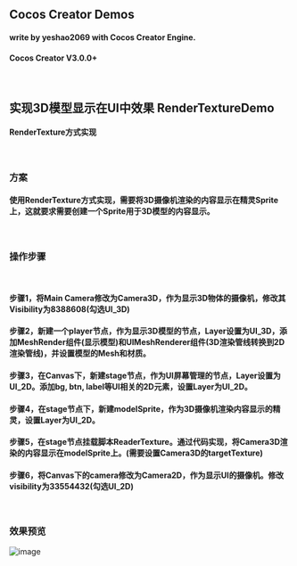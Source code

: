 ## Cocos Creator Demos
#### write by yeshao2069 with Cocos Creator Engine.
#### Cocos Creator V3.0.0+

&nbsp;
## 实现3D模型显示在UI中效果  RenderTextureDemo
#### RenderTexture方式实现
&nbsp;
### 方案 
#### 使用RenderTexture方式实现，需要将3D摄像机渲染的内容显示在精灵Sprite上，这就要求需要创建一个Sprite用于3D模型的内容显示。
&nbsp;
### 操作步骤
&nbsp;
#### 步骤1，将Main Camera修改为Camera3D，作为显示3D物体的摄像机，修改其Visibility为8388608(勾选UI_3D)
#### 步骤2，新建一个player节点，作为显示3D模型的节点，Layer设置为UI_3D，添加MeshRender组件(显示模型)和UIMeshRenderer组件(3D渲染管线转换到2D渲染管线)，并设置模型的Mesh和材质。
#### 步骤3，在Canvas下，新建stage节点，作为UI屏幕管理的节点，Layer设置为UI_2D。添加bg, btn, label等UI相关的2D元素，设置Layer为UI_2D。
#### 步骤4，在stage节点下，新建modelSprite，作为3D摄像机渲染内容显示的精灵，设置Layer为UI_2D。
#### 步骤5，在stage节点挂载脚本ReaderTexture。通过代码实现，将Camera3D渲染的内容显示在modelSprite上。(需要设置Camera3D的targetTexture)
#### 步骤6，将Canvas下的camera修改为Camera2D，作为显示UI的摄像机。修改visibility为33554432(勾选UI_2D)
&nbsp;
### 效果预览
![image](https://gitee.com/yeshao2069/CocosCreatorDemos/raw/v3.0.0/images/gif/renderTexture.gif)